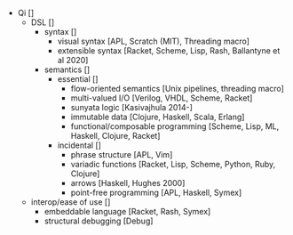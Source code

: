 * Qi []
	* DSL []
		* syntax []
			* visual syntax [APL, Scratch (MIT), Threading macro]
			* extensible syntax [Racket, Scheme, Lisp, Rash, Ballantyne et al 2020]
		* semantics []
			* essential []
				* flow-oriented semantics [Unix pipelines, threading macro]
				* multi-valued I/O [Verilog, VHDL, Scheme, Racket]
				* sunyata logic [Kasivajhula 2014-]
				* immutable data [Clojure, Haskell, Scala, Erlang]
				* functional/composable programming [Scheme, Lisp, ML, Haskell, Clojure, Racket]
			* incidental []
				* phrase structure [APL, Vim]
				* variadic functions [Racket, Lisp, Scheme, Python, Ruby, Clojure]
				* arrows [Haskell, Hughes 2000]
				* point-free programming [APL, Haskell, Symex]
	* interop/ease of use []
		* embeddable language [Racket, Rash, Symex]
		* structural debugging [Debug]
